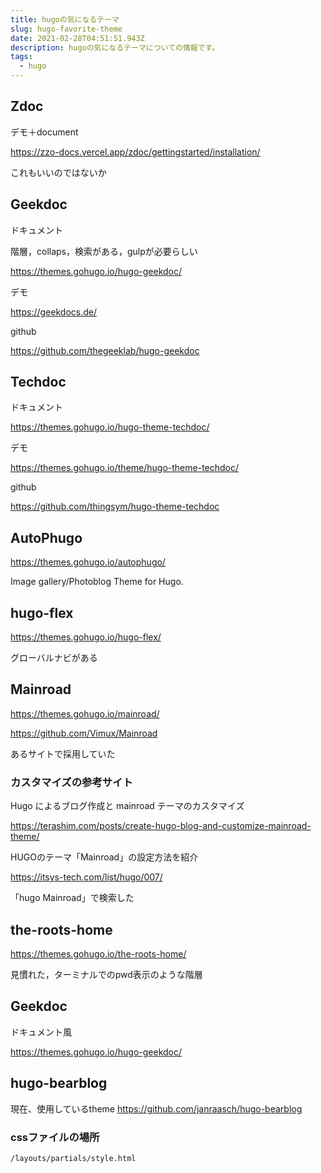 ```yaml
---
title: hugoの気になるテーマ
slug: hugo-favorite-theme
date: 2021-02-28T04:51:51.943Z
description: hugoの気になるテーマについての情報です。
tags:
  - hugo
---
```

## Zdoc

デモ＋document

<https://zzo-docs.vercel.app/zdoc/gettingstarted/installation/>

これもいいのではないか

## Geekdoc

ドキュメント

階層，collaps，検索がある，gulpが必要らしい

<https://themes.gohugo.io/hugo-geekdoc/>

デモ

<https://geekdocs.de/>

github

<https://github.com/thegeeklab/hugo-geekdoc>

## Techdoc

ドキュメント

<https://themes.gohugo.io/hugo-theme-techdoc/>

デモ

<https://themes.gohugo.io/theme/hugo-theme-techdoc/>

github

<https://github.com/thingsym/hugo-theme-techdoc>

## AutoPhugo

<https://themes.gohugo.io/autophugo/>

Image gallery/Photoblog Theme for Hugo.

## hugo-flex
<https://themes.gohugo.io/hugo-flex/>

グローバルナビがある

## Mainroad
<https://themes.gohugo.io/mainroad/>

<https://github.com/Vimux/Mainroad>

あるサイトで採用していた

### カスタマイズの参考サイト

Hugo によるブログ作成と mainroad テーマのカスタマイズ

<https://terashim.com/posts/create-hugo-blog-and-customize-mainroad-theme/>

HUGOのテーマ「Mainroad」の設定方法を紹介

<https://itsys-tech.com/list/hugo/007/>

「hugo Mainroad」で検索した


## the-roots-home
<https://themes.gohugo.io/the-roots-home/>

見慣れた，ターミナルでのpwd表示のような階層

## Geekdoc

ドキュメント風

<https://themes.gohugo.io/hugo-geekdoc/>

## hugo-bearblog

現在、使用しているtheme
<https://github.com/janraasch/hugo-bearblog>

### cssファイルの場所
```
/layouts/partials/style.html
```
